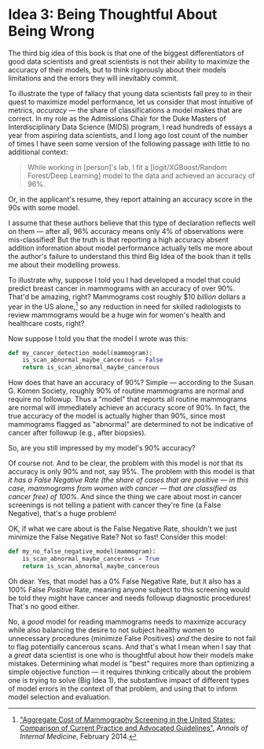 # Idea 3: Being Thoughtful About Being Wrong

The third big idea of this book is that one of the biggest differentiators of good data scientists and great scientists is not their ability to maximize the accuracy of their models, but to think rigorously about their models limitations and the errors they will inevitably commit.

To illustrate the type of fallacy that young data scientists fall prey to in their quest to maximize model performance, let us consider that most intuitive of metrics, *accuracy* — the share of classifications a model makes that are correct. In my role as the Admissions Chair for the Duke Masters of Interdisciplinary Data Science (MIDS) program, I read hundreds of essays a year from aspiring data scientists, and I long ago lost count of the number of times I have seen some version of the following passage with little to no additional context:

> While working in [person]'s lab, I fit a [logit/XGBoost/Random Forest/Deep Learning] model to the data and achieved an accuracy of 96%.

Or, in the applicant's resume, they report attaining an accuracy score in the 90s with some model.

I assume that these authors believe that this type of declaration reflects well on them — after all, 96% accuracy means only 4% of observations were mis-classified! But the truth is that reporting a high accuracy absent addition information about model performance actually tells me more about the author's failure to understand this third Big Idea of the book than it tells me about their modelling prowess.

To illustrate why, suppose I told you I had developed a model that could predict breast cancer in mammograms with an accuracy of over 90%. That'd be amazing, right? Mammograms cost roughly $10 *billion* dollars a year in the US alone,[^mammogram_costs] so any reduction in need for skilled radiologists to review mammograms would be a huge win for women's health and healthcare costs, right?

[^mammogram_costs]: ["Aggregate Cost of Mammography Screening in the United States: Comparison of Current Practice and Advocated Guidelines"](https://pmc.ncbi.nlm.nih.gov/articles/PMC4142190/), *Annals of Internal Medicine*, February 2014.

Now suppose I told you that the model I wrote was this:

```python
def my_cancer_detection_model(mammogram):
    is_scan_abnormal_maybe_cancerous = False
    return is_scan_abnormal_maybe_cancerous
```

How does that have an accuracy of 90%? Simple — according to the Susan G. Komen Society, roughly 90% of routine mammograms are normal and require no followup. Thus a "model" that reports all routine mammograms are normal will immediately achieve an accuracy score of 90%. In fact, the true accuracy of the model is actually higher than 90%, since most mammograms flagged as "abnormal" are determined to not be indicative of cancer after followup (e.g., after biopsies).

So, are you still impressed by my model's 90% accuracy?

Of course not. And to be clear, the problem with this model is *not* that its accuracy is only 90% and not, say 95%. The problem with this model is that *it has a False Negative Rate (the share of cases that are positive — in this case, mammograms from women with cancer — that are classified as cancer free) of 100%.* And since the thing we care about most in cancer screenings is not telling a patient with cancer they're fine (a False Negative), that's a huge problem!

OK, if what we care about is the False Negative Rate, shouldn't we just minimize the False Negative Rate? Not so fast! Consider this model:

```python
def my_no_false_negative_model(mammogram):
    is_scan_abnormal_maybe_cancerous = True
    return is_scan_abnormal_maybe_cancerous
```

Oh dear. Yes, that model has a 0% False Negative Rate, but it also has a 100% False *Positive* Rate, meaning anyone subject to this screening would be told they might have cancer and needs followup diagnostic procedures! That's no good either.

No, a *good* model for reading mammograms needs to maximize accuracy while also balancing the desire to not subject healthy women to unnecessary procedures (minimize False Positives) *and* the desire to not fail to flag potentially cancerous scans. And that's what I mean when I say that a *great* data scientist is one who is thoughtful about how their models make mistakes. Determining what model is "best" requires more than optimizing a simple objective function — it requires thinking critically about the problem one is trying to solve (Big Idea 1), the substantive impact of different types of model errors in the context of that problem, and using that to inform model selection and evaluation.

<!-- And less you think this is a contrived example, it's not. This particular problem — models that just says everything is from the more prevalent group getting high accuracy scores — happens any time you have *imbalanced data* (the data is mostly of one type). And 90/10 isn't even that imbalanced — fraudulent credit card purchases [make up less than one-tenth of 1% of all credit card transactions](https://www.federalreserve.gov/newsevents/pressreleases/other20181016a.htm). That means a "model" that reports all credit card transactions are valid will immediately have an accuracy score of $>99.9%$.

This is just one example of the kind of problem you will encounter if you aren't thoughtful about the types of errors you make, however. 

 Suppose you train a model to review job applications. You pick a balance of False Positives, False Negatives, and Accuracy that makes sense for you problem, but forget to look at *who* ends up being classified as False Negatives and False Positives. If all of the False Positives (applicants advanced in the hiring process who shouldn't be) turn out to be White men, and all of the False Negatives are women and People of Color, is that something you should worry about? Is it ethical? Is it *legal*?

And  -->